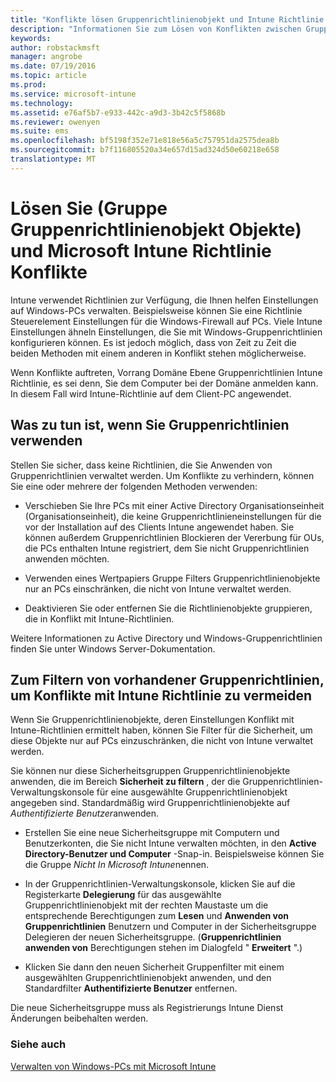 ```yaml
---
title: "Konflikte lösen Gruppenrichtlinienobjekt und Intune Richtlinie | Microsoft Intune"
description: "Informationen Sie zum Lösen von Konflikten zwischen Gruppenrichtlinien und Intune Konfigurationsrichtlinien."
keywords: 
author: robstackmsft
manager: angrobe
ms.date: 07/19/2016
ms.topic: article
ms.prod: 
ms.service: microsoft-intune
ms.technology: 
ms.assetid: e76af5b7-e933-442c-a9d3-3b42c5f5868b
ms.reviewer: owenyen
ms.suite: ems
ms.openlocfilehash: bf5198f352e71e818e56a5c757951da2575dea8b
ms.sourcegitcommit: b7f116805520a34e657d15ad324d50e60218e658
translationtype: MT
---
```

# Lösen Sie (Gruppe Gruppenrichtlinienobjekt Objekte) und Microsoft Intune Richtlinie Konflikte
Intune verwendet Richtlinien zur Verfügung, die Ihnen helfen Einstellungen auf Windows-PCs verwalten. Beispielsweise können Sie eine Richtlinie Steuerelement Einstellungen für die Windows-Firewall auf PCs. Viele Intune Einstellungen ähneln Einstellungen, die Sie mit Windows-Gruppenrichtlinien konfigurieren können. Es ist jedoch möglich, dass von Zeit zu Zeit die beiden Methoden mit einem anderen in Konflikt stehen möglicherweise.

Wenn Konflikte auftreten, Vorrang Domäne Ebene Gruppenrichtlinien Intune Richtlinie, es sei denn, Sie dem Computer bei der Domäne anmelden kann. In diesem Fall wird Intune-Richtlinie auf dem Client-PC angewendet.

## Was zu tun ist, wenn Sie Gruppenrichtlinien verwenden
Stellen Sie sicher, dass keine Richtlinien, die Sie Anwenden von Gruppenrichtlinien verwaltet werden. Um Konflikte zu verhindern, können Sie eine oder mehrere der folgenden Methoden verwenden:

-   Verschieben Sie Ihre PCs mit einer Active Directory Organisationseinheit (Organisationseinheit), die keine Gruppenrichtlinieneinstellungen für die vor der Installation auf des Clients Intune angewendet haben. Sie können außerdem Gruppenrichtlinien Blockieren der Vererbung für OUs, die PCs enthalten Intune registriert, dem Sie nicht Gruppenrichtlinien anwenden möchten.

-   Verwenden eines Wertpapiers Gruppe Filters Gruppenrichtlinienobjekte nur an PCs einschränken, die nicht von Intune verwaltet werden.

-   Deaktivieren Sie oder entfernen Sie die Richtlinienobjekte gruppieren, die in Konflikt mit Intune-Richtlinien.

Weitere Informationen zu Active Directory und Windows-Gruppenrichtlinien finden Sie unter Windows Server-Dokumentation.

## Zum Filtern von vorhandener Gruppenrichtlinien, um Konflikte mit Intune Richtlinie zu vermeiden
Wenn Sie Gruppenrichtlinienobjekte, deren Einstellungen Konflikt mit Intune-Richtlinien ermittelt haben, können Sie Filter für die Sicherheit, um diese Objekte nur auf PCs einzuschränken, die nicht von Intune verwaltet werden.

<!--- ### Use WMI filters
WMI filters selectively apply GPOs to computers that satisfy the conditions of a query. To apply a WMI filter, deploy a WMI class instance to all PCs in the enterprise before you enroll any PCs in the Intune service.

#### To apply WMI filters to a GPO

1.  Create a management object file by copying and pasting the following into a text file, and then saving it to a convenient location as **WIT.mof**. The file contains the WMI class instance that you deploy to PCs that you want to enroll in the Intune service.

    ```
    //Beginning of MOF file.
    #pragma classflags("forceupdate")
    #pragma namespace ("\\\\.\\Root")
    instance of __Namespace
    {
       Name = "WindowsIntune";
    };

    #pragma namespace ("\\\\.\\Root\\WindowsIntune")
    [
       Description("This class defines Microsoft Intune common properties")
    ]
    class WindowsIntune_ManagedNode
    {
       [ read, Description("This defines whether Microsoft Intune Policy is enabled"): DisableOverride ToSubClass ]
       boolean WindowsIntunePolicyEnabled;
       [ read, key, Description("This property defines the version." "Example: 1.0"): ToSubClass ]
       string Version;
    };

    instance of WindowsIntune_ManagedNode
    {
       Version = "1.0";
       WindowsIntunePolicyEnabled = 1;
    };
    ```

2.  Use either a startup script or Group Policy to deploy the file. The following is the deployment command for the startup script. The WMI class instance must be deployed before you enroll client PCs in the Intune service.

    **C:/Windows/System32/Wbem/MOFCOMP &lt;path to MOF file&gt;\wit.mof**

3.  Run either of the following commands to create the WMI filters, depending on whether the GPO you want to filter applies to PCs that are managed by using Intune or to PCs that are not managed by using Intune.

    -   For GPOs that apply to PCs that are not managed by using Intune, use the following:

        ```
        Namespace:root\WindowsIntune
        Query:  SELECT WindowsIntunePolicyEnabled FROM WindowsIntune_ManagedNode WHERE WindowsIntunePolicyEnabled=0
        ```

    -   For GPOs that apply to PCs that are managed by Intune, use the following:

        ```
        Namespace:root\WindowsIntune
        Query:  SELECT WindowsIntunePolicyEnabled FROM WindowsIntune_ManagedNode WHERE WindowsIntunePolicyEnabled=1
        ```

4.  Edit the GPO in the Group Policy Management console to apply the WMI filter that you created in the previous step.

    -   For GPOs that should apply only to PCs that you want to manage by using Intune, apply the filter **WindowsIntunePolicyEnabled=1**.

    -   For GPOs that should apply only to PCs that you do not want to manage by using Intune, apply the filter **WindowsIntunePolicyEnabled=0**.

For more information about how to apply WMI filters in Group Policy, see the blog post [Security Filtering, WMI Filtering, and Item-level Targeting in Group Policy Preferences](http://go.microsoft.com/fwlink/?LinkId=177883). --->


Sie können nur diese Sicherheitsgruppen Gruppenrichtlinienobjekte anwenden, die im Bereich **Sicherheit zu filtern** , der die Gruppenrichtlinien-Verwaltungskonsole für eine ausgewählte Gruppenrichtlinienobjekt angegeben sind. Standardmäßig wird Gruppenrichtlinienobjekte auf *Authentifizierte Benutzer*anwenden.

-   Erstellen Sie eine neue Sicherheitsgruppe mit Computern und Benutzerkonten, die Sie nicht Intune verwalten möchten, in den **Active Directory-Benutzer und Computer** -Snap-in. Beispielsweise können Sie die Gruppe *Nicht In Microsoft Intune*nennen.

-   In der Gruppenrichtlinien-Verwaltungskonsole, klicken Sie auf die Registerkarte **Delegierung** für das ausgewählte Gruppenrichtlinienobjekt mit der rechten Maustaste um die entsprechende Berechtigungen zum **Lesen** und **Anwenden von Gruppenrichtlinien** Benutzern und Computer in der Sicherheitsgruppe Delegieren der neuen Sicherheitsgruppe. (**Gruppenrichtlinien anwenden von** Berechtigungen stehen im Dialogfeld " **Erweitert** ".)

-   Klicken Sie dann den neuen Sicherheit Gruppenfilter mit einem ausgewählten Gruppenrichtlinienobjekt anwenden, und den Standardfilter **Authentifizierte Benutzer** entfernen.

Die neue Sicherheitsgruppe muss als Registrierungs Intune Dienst Änderungen beibehalten werden.

### Siehe auch
[Verwalten von Windows-PCs mit Microsoft Intune](manage-windows-pcs-with-microsoft-intune.md)
